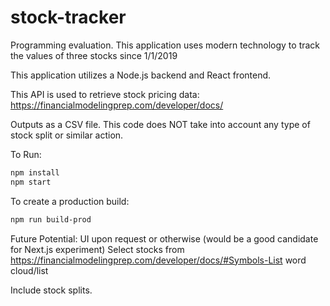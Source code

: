 # stock-tracker
Programming evaluation. This application uses modern technology to track the values of three stocks since 1/1/2019

This application utilizes a Node.js backend and React frontend. 

This API is used to retrieve stock pricing data: https://financialmodelingprep.com/developer/docs/ 

Outputs as a CSV file. This code does NOT take into account any type of stock split or similar action.

To Run:

```sh
npm install
npm start
```

To create a production build:

```sh
npm run build-prod
```

Future Potential:
UI upon request or otherwise (would be a good candidate for Next.js experiment)
Select stocks from https://financialmodelingprep.com/developer/docs/#Symbols-List word cloud/list

Include stock splits.
